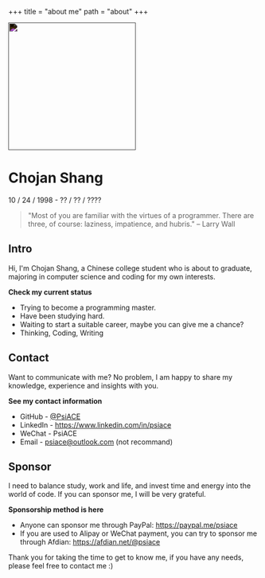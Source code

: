 +++
title = "about me"
path = "about"
+++

<img height="256" style="filter: invert(100%);" src="https://raw.githubusercontent.com/PsiACE/logo/main/logo.svg"/>

# Chojan Shang

10 / 24 / 1998 - ?? / ?? / ????

> "Most of you are familiar with the virtues of a programmer. There are three, of course: laziness, impatience, and hubris." – Larry Wall

## Intro

Hi, I'm Chojan Shang, a Chinese college student who is about to graduate, majoring in computer science and coding for my own interests.

**Check my current status**

- Trying to become a programming master.
- Have been studying hard.
- Waiting to start a suitable career, maybe you can give me a chance?
- Thinking, Coding, Writing

## Contact

Want to communicate with me? No problem, I am happy to share my knowledge, experience and insights with you.

**See my contact information**

- GitHub - [@PsiACE](https://github.com/psiace)
- LinkedIn - <https://www.linkedin.com/in/psiace>
- WeChat - PsiACE
- Email - <psiace@outlook.com> (not recommand)

## Sponsor

I need to balance study, work and life, and invest time and energy into the world of code. If you can sponsor me, I will be very grateful.

**Sponsorship method is here**

- Anyone can sponsor me through PayPal: <https://paypal.me/psiace>
- If you are used to Alipay or WeChat payment, you can try to sponsor me through Afdian: <https://afdian.net/@psiace>

Thank you for taking the time to get to know me, if you have any needs, please feel free to contact me :)
